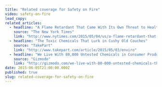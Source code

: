 ```yaml
---
title: "Related coverage for Safety on Fire"
video: safety-on-fire
lead_copy:
related_articles:
  - headline: "A Flame Retardant That Came With Its Own Threat to Health"
    source: "The New York Times"
    link: "http://www.nytimes.com/2015/05/04/us/a-flame-retardant-that-came-with-its-own-threat-to-health.html"
  - headline: "The Toxic Chemicals That Lurk in Cushy Old Couches"
    source: "TakePart"
    link: "http://www.takepart.com/article/2015/05/03/enviro"
  - headline: "We Live With 80,000 Untested Chemicals in Consumer Products"
    source: "Gizmodo"
    link: "http://gizmodo.com/we-live-with-80-000-untested-chemicals-thanks-to-corpor-1702009031"
date: 2015-06-05T21:00:00.000Z
published: true
slug: related-coverage-for-safety-on-fire
---
```


